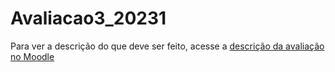 # Avaliacao3_20231

Para ver a descrição do que deve ser feito, acesse a [descrição da avaliação no Moodle](https://moodle.ifsc.edu.br/mod/assign/view.php?id=773127)
